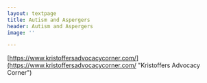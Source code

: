 ```yaml
---
layout: textpage
title: Autism and Aspergers
header: Autism and Aspergers
image: ''

---
```

[https://www.kristoffersadvocacycorner.com/](https://www.kristoffersadvocacycorner.com/ "Kristoffers Advocacy Corner")
